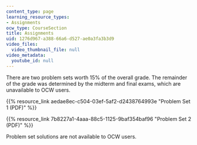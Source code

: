 ```yaml
---
content_type: page
learning_resource_types:
- Assignments
ocw_type: CourseSection
title: Assignments
uid: 1276d967-a388-66a6-d527-ae0a3fa3b3d9
video_files:
  video_thumbnail_file: null
video_metadata:
  youtube_id: null
---
```


There are two problem sets worth 15% of the overall grade. The remainder of the grade was determined by the midterm and final exams, which are unavailable to OCW users.

{{% resource_link aedae8ec-c504-03ef-5af2-d2438764993e "Problem Set 1 (PDF)" %}}

{{% resource_link 7b8227a1-4aaa-88c5-1125-9baf354baf96 "Problem Set 2 (PDF)" %}}

Problem set solutions are not available to OCW users.